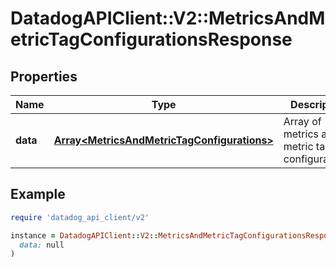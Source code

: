 # DatadogAPIClient::V2::MetricsAndMetricTagConfigurationsResponse

## Properties

| Name     | Type                                                                                       | Description                                     | Notes      |
| -------- | ------------------------------------------------------------------------------------------ | ----------------------------------------------- | ---------- |
| **data** | [**Array&lt;MetricsAndMetricTagConfigurations&gt;**](MetricsAndMetricTagConfigurations.md) | Array of metrics and metric tag configurations. | [optional] |

## Example

```ruby
require 'datadog_api_client/v2'

instance = DatadogAPIClient::V2::MetricsAndMetricTagConfigurationsResponse.new(
  data: null
)
```
